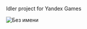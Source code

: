 Idler project for Yandex Games

![Без имени](https://github.com/L1feReplace/Haley-Funeral-Home/assets/154663856/d5cf6fcf-939f-4983-aff1-e9420760aad6)
